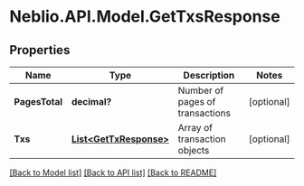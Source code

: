 # Neblio.API.Model.GetTxsResponse
## Properties

Name | Type | Description | Notes
------------ | ------------- | ------------- | -------------
**PagesTotal** | **decimal?** | Number of pages of transactions | [optional] 
**Txs** | [**List&lt;GetTxResponse&gt;**](GetTxResponse.md) | Array of transaction objects | [optional] 

[[Back to Model list]](../README.md#documentation-for-models) [[Back to API list]](../README.md#documentation-for-api-endpoints) [[Back to README]](../README.md)

